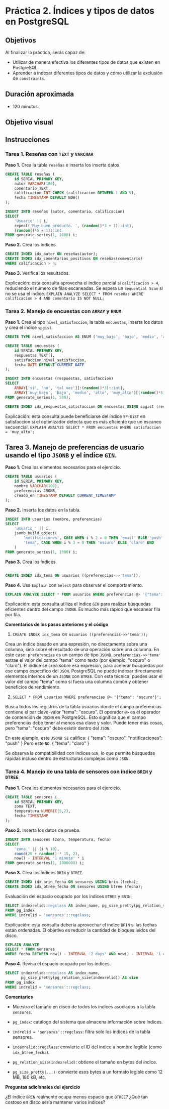 # Práctica 2. Índices y tipos de datos en PostgreSQL
## Objetivos
Al finalizar la práctica, serás capaz de:
- Utilizar de manera efectiva los diferentes tipos de datos que existen en PostgreSQL.
- Aprender a indexar diferentes tipos de datos y cómo utilizar la exclusión de `constraints`.

## Duración aproximada
- 120 minutos.

## Objetivo visual

## Instrucciones
### Tarea 1. Reseñas con `TEXT` y `VARCHAR`

**Paso 1.** Crea la tabla `reseñas` e inserta los inserta datos.

```sql
CREATE TABLE reseñas (
    id SERIAL PRIMARY KEY,
    autor VARCHAR(100),
    comentario TEXT,
    calificacion INT CHECK (calificacion BETWEEN 1 AND 5),
    fecha TIMESTAMP DEFAULT NOW()
);
```
```sql
INSERT INTO reseñas (autor, comentario, calificacion)
SELECT
    'Usuario' || i,
    repeat('Muy buen producto. ', (random()*3 + 1)::int),
    (random()*5 + 1)::int
FROM generate_series(1, 1000) i;
```

**Paso 2.** Crea los índices.

```sql
CREATE INDEX idx_autor ON reseñas(autor);
CREATE INDEX idx_comentarios_positivos ON reseñas(comentario)
WHERE calificacion > 4;
```

**Paso 3.** Verifica los resultados.

Explicación: esta consulta aprovecha el índice parcial si `calificacion > 4`,
 reduciendo el número de filas escaneadas. Se espera un `Sequential Scan` si no se usa el índice.
`EXPLAIN ANALYZE SELECT * FROM reseñas WHERE calificacion > 4 AND comentario IS NOT NULL;`


### Tarea 2. Manejo de encuestas con `ARRAY` y `ENUM`

**Paso 1.** Crea el tipo `nivel_satisfaccion`, la tabla `encuestas`, inserta los datos y crea el índice `spgist`.

```sql
CREATE TYPE nivel_satisfaccion AS ENUM ('muy_bajo', 'bajo', 'medio', 'alto', 'muy_alto');
```
```sql
CREATE TABLE encuestas (
    id SERIAL PRIMARY KEY,
    respuestas TEXT[],
    satisfaccion nivel_satisfaccion,
    fecha DATE DEFAULT CURRENT_DATE
);
```
```sql
INSERT INTO encuestas (respuestas, satisfaccion)
SELECT
    ARRAY['si', 'no', 'tal vez'][:(random()*3)::int],
    ARRAY['muy_bajo', 'bajo', 'medio', 'alto', 'muy_alto'][(random()*5)::int]
FROM generate_series(1, 500);
```
```sql
CREATE INDEX idx_respuestas_satisfaccion ON encuestas USING spgist (respuestas, satisfaccion);
```

Explicación: esta consulta puede beneficiarse del índice `SP-GiST` en satisfaccion
 si el optimizador detecta que es más eficiente que un escaneo secuencial.
`EXPLAIN ANALYZE SELECT * FROM encuestas WHERE satisfaccion = 'muy_alto';`

## Tarea 3. Manejo de preferencias de usuario usando el tipo `JSONB` y el índice `GIN`.

**Paso 1.** Crea los elementos necesarios para el ejercicio.

```sql	
CREATE TABLE usuarios (
    id SERIAL PRIMARY KEY,
    nombre VARCHAR(100),
    preferencias JSONB,
    creado_en TIMESTAMP DEFAULT CURRENT_TIMESTAMP
);
```
**Paso 2.** Inserta los datos en la tabla.

```sql
INSERT INTO usuarios (nombre, preferencias)
SELECT
    'usuario_' || i,
    jsonb_build_object(
        'notificaciones', CASE WHEN i % 2 = 0 THEN 'email' ELSE 'push' END,
        'tema', CASE WHEN i % 3 = 0 THEN 'oscuro' ELSE 'claro' END
    )
FROM generate_series(1, 1000) i;
```

**Paso 3.** Crea los índices.

```sql

CREATE INDEX idx_tema ON usuarios ((preferencias->>'tema'));
```

**Paso 4.** Usa `Explain` con `Select` para observar el comportamiento.

```sql
EXPLAIN ANALYZE SELECT * FROM usuarios WHERE preferencias @> '{"tema": "oscuro"}';
```

Explicación: esta consulta utiliza el índice `GIN` para realizar búsquedas
 eficientes dentro del campo `JSONB`. Es mucho más rápido que escanear fila por fila.

**Comentarios de los pasos anteriores y el código**

1.  `CREATE INDEX idx_tema ON usuarios ((preferencias->>'tema'));`

Crea un índice basado en una expresión, no directamente sobre una columna, sino sobre el resultado de una operación sobre una columna.
En este caso:
`preferencias` es un campo de tipo `JSONB`.
`preferencias->>'tema'` extrae el valor del campo "tema" como texto (por ejemplo, "oscuro" o "claro").
El índice se crea sobre esa expresión, para acelerar búsquedas por ese campo específico del `JSON`.
PostgreSQL no puede indexar directamente elementos internos de un `JSONB` con `BTREE`. Con esta técnica, puedes usar el valor del campo "tema" como si fuera una columna común y obtener beneficios de rendimiento.

2.  `SELECT * FROM usuarios WHERE preferencias @> '{"tema": "oscuro"}';`

Busca todos los registros de la tabla usuarios donde el campo preferencias contiene el par clave-valor "tema": "oscuro".
El operador `@>` es el operador de contención de `JSONB` en PostgreSQL.
Esto significa que el campo preferencias debe tener al menos esa clave y valor. Puede tener más cosas, pero "tema": "oscuro" debe existir dentro del `JSON`.

En este ejemplo, este `JSONB SI` califica:
{
  "tema": "oscuro",
  "notificaciones": "push"
}
Pero este `NO`:
{
  "tema": "claro"
}

Se observa la compatibilidad con índices `GIN`, lo que permite búsquedas rápidas incluso dentro de estructuras complejas como `JSON`.

### Tarea 4. Manejo de una tabla de sensores con índice `BRIN` y `BTREE`

**Paso 1.** Crea los elementos necesarios para el ejercicio.

```sql
CREATE TABLE sensores (
    id SERIAL PRIMARY KEY,
    zona TEXT,
    temperatura NUMERIC(5,2),
    fecha TIMESTAMP
);
```

**Paso 2.** Inserta los datos de prueba.

```sql
INSERT INTO sensores (zona, temperatura, fecha)
SELECT
    'zona_' || (i % 10),
    round(20 + random() * 15, 2),
    now() - INTERVAL '1 minute' * i
FROM generate_series(1, 1000000) i;
```

**Paso 3.** Crea los índices `BRIN` y `BTREE`.

```sql
CREATE INDEX idx_brin_fecha ON sensores USING brin (fecha);
CREATE INDEX idx_btree_fecha ON sensores USING btree (fecha);
```

Evaluación del espacio ocupado por los índices `BTREE` y `BRIN`:

```sql
SELECT indexrelid::regclass AS index_name, pg_size_pretty(pg_relation_size(indexrelid)) AS size
FROM pg_index
WHERE indrelid = 'sensores'::regclass;
```

Explicación: esta consulta debería aprovechar el índice `BRIN` si las fechas están ordenadas.
 El objetivo es reducir la cantidad de bloques leídos del disco.

```sql
EXPLAIN ANALYZE
SELECT * FROM sensores
WHERE fecha BETWEEN now() - INTERVAL '2 days' AND now() - INTERVAL '1 day';
```

**Paso 4.** Revisa el espacio ocupado por los índices.

```sql
SELECT indexrelid::regclass AS index_name, 
       pg_size_pretty(pg_relation_size(indexrelid)) AS size
FROM pg_index
WHERE indrelid = 'sensores'::regclass;
```

**Comentarios**

- Muestra el tamaño en disco de todos los índices asociados a la tabla `sensores`.

- `pg_index`: catálogo del sistema que almacena información sobre índices.

- `indrelid = 'sensores'::regclass`: filtra solo los índices de la tabla sensores.

- `indexrelid::regclass`: convierte el ID del índice a nombre legible (como `idx_btree_fecha`).

- `pg_relation_size(indexrelid)`: obtiene el tamaño en bytes del índice.

- `pg_size_pretty(...)`: convierte esos bytes a un formato legible como 12 MB, 180 kB, etc.

**Preguntas adicionales del ejercicio**

¿El índice `BRIN` realmente ocupa menos espacio que `BTREE`?
¿Qué tan costoso en disco sería mantener varios índices?
